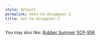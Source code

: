```yaml
---
style: default
permalink: Xnot-to-disappear-2
title: not-to-disappear-2
---
```

You may also like:
[Rubber Summer](http://scp-wiki.net/rubber-summer)
[SCP-956](http://scp-wiki.net/scp-956)